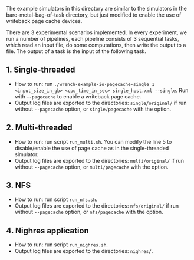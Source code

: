 The example simulators in this directory are similar to the simulators in the bare-metal-bag-of-task directory, but just modified to enable the use of writeback page cache devices.

There are 3 experimental scenarios implemented. In every experiment, we run a number of pipelines, each pipeline consists of 3 sequential tasks, which read an input file, do some computations, then write the output to a file. The output of a task is the input of the following task.

## 1. Single-threaded
 - How to run: run `./wrench-example-io-pagecache-single 1 <input_size_in_gb> <cpu_time_in_sec> single_host.xml --single`. Run with `--pagecache` to enable a writeback page cache.
 - Output log files are exported to the directories: `single/original/` if run without `--pagecache` option, or `single/pagecache` with the option. 
 
## 2. Multi-threaded
 - How to run: run script `run_multi.sh`. You can modify the line 5 to disable/enable the use of page cache as in the single-threaded simulator.
 - Output log files are exported to the directories: `multi/original/` if run without `--pagecache` option, or `multi/pagecache` with the option.
  
## 3. NFS
- How to run: run script `run_nfs.sh`. 
- Output log files are exported to the directories: `nfs/original/` if run without `--pagecache` option, or `nfs/pagecache` with the option.

## 4. Nighres application
- How to run: run script `run_nighres.sh`. 
- Output log files are exported to the directories: `nighres/`.
